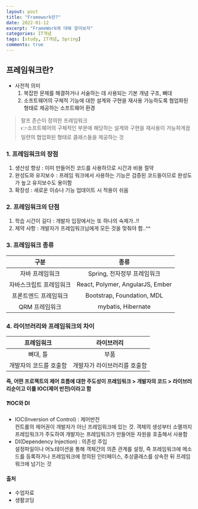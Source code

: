 ```yaml
---
layout: post
title: "Framework란?"
date: 2022-01-12
excerpt: "FrameWork에 대해 알아보자"
categories: IT개념
tags: [study, IT개념, Spring]
comments: true
---
```



## 프레임워크란?
 - 사전적 의미<br>
	1) 복잡한 문제를 해결하거나 서술하는 데 사용되는 기본 개념 구조, 뼈대<br>
	2) 소프트웨어의 구체적 기능에 대한 설계와 구현을 재사용 가능하도록 협업화된 형태로 제공하는 소프트웨어 환경<br>
 > 랄프 존슨이 정의한 프레임워크<br>
	👉소프트웨어의 구체적인 부분에 해당하는 설계와 구현을 재사용이 가능하게끔 일련의 협업화된 형태로 클래스들을 제공하는 것
 
### 1. 프레임워크의 장점 
 1. 생산성 향상 : 이미 만들어진 코드를 사용하므로 시간과 비용 절약
 2. 완성도와 유지보수 : 프레임 워크에서 사용하는 기능은 검증된 코드들이므로 완성도가 높고 유지보수도 용이함
 3. 확장성 : 새로운 이슈나 기능 업데이트 시 적용이 쉬움

### 2. 프레임워크의 단점
 1. 학습 시간이 길다 : 개발자 입장에서는 또 하나의 숙제가..!!
 2. 제약 사항 : 개발자가 프레임워크님에게 모든 것을 맞춰야 함..^^ 


### 3. 프레임워크 종류

 |구분|종류|
 |:---:|:---:|
 |자바 프레임워크| Spring, 전자정부 프레임워크 |
 |자바스크립트 프레임워크| React, Polymer, AngularJS, Ember | 
 |프론트엔드 프레임워크| Bootstrap, Foundation, MDL |
 |QRM 프레임워크| mybatis, Hibernate |


### 4. 라이브러리와 프레임워크의 차이 

 |프레임워크|라이브러리|
 |:---:|:---:|
 |뼈대, 틀|부품|
 |개발자의 코드를 호출함|개발자가 라이브러리를 호출함|

 <b> 즉, 어떤 프로젝트의 제어 흐름에 대한 주도성이 프레임워크 > 개발자의 코드 > 라이브러리순이고 이를 IOC(제어 반전)이라고 함 </b>
 

#### ❓IOC와 DI
 - IOC(Inversion of Control) : 제어반전<br> 컨트롤의 제어권이 개발자가 아닌 프레임워크에 있는 것. 객체의 생성부터 소멸까지 프레임워크가 주도하여 개발자는 프레임워크가 만들어둔 자원을 호출해서 사용함
 - DI(Dependency Injection) : 의존성 주입<br> 설정파일이나 어노테이션을 통해 객체간의 의존 관계를 설정, 즉 프레임워크에 메소드를 등록하거나 프레임워크에 정의된 인터페이스, 추상클래스를 상속한 뒤 프레임워크에 넘기는 것
 



#### 출처

  - 수업자료
  - 생활코딩



